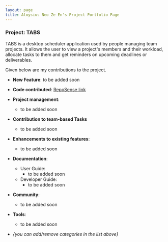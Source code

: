 ```yaml
---
layout: page
title: Aloysius Neo Ze En's Project Portfolio Page
---
```


### Project: TABS

TABS is a desktop scheduler application used by people managing team projects. It allows the user to view a project's members and their workload, allocate tasks to them and get reminders on upcoming deadlines or deliverables.

Given below are my contributions to the project.

* **New Feature**: to be added soon

* **Code contributed**: [RepoSense link](https://nus-cs2103-ay2223s1.github.io/tp-dashboard/?search=aloynz&breakdown=true)

* **Project management**:
  * to be added soon

* **Contribution to team-based Tasks**
  * to be added soon

* **Enhancements to existing features**:
  * to be added soon

* **Documentation**:
  * User Guide:
    * to be added soon
  * Developer Guide:
    * to be added soon

* **Community**:
  * to be added soon

* **Tools**:
  * to be added soon

* _{you can add/remove categories in the list above}_